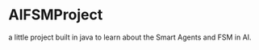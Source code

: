AIFSMProject
============

a little project built  in java to learn about the Smart Agents and FSM in AI.
